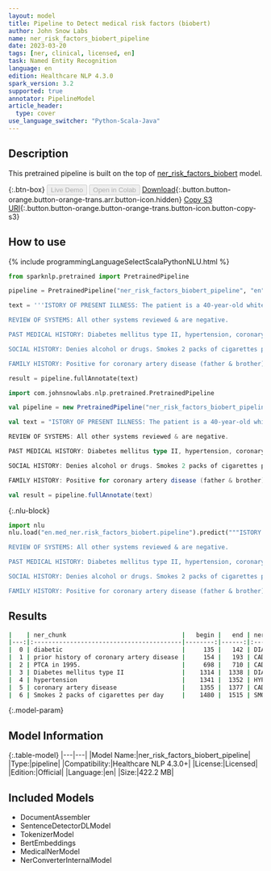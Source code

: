 ```yaml
---
layout: model
title: Pipeline to Detect medical risk factors (biobert)
author: John Snow Labs
name: ner_risk_factors_biobert_pipeline
date: 2023-03-20
tags: [ner, clinical, licensed, en]
task: Named Entity Recognition
language: en
edition: Healthcare NLP 4.3.0
spark_version: 3.2
supported: true
annotator: PipelineModel
article_header:
  type: cover
use_language_switcher: "Python-Scala-Java"
---
```


## Description

This pretrained pipeline is built on the top of [ner_risk_factors_biobert](https://nlp.johnsnowlabs.com/2021/04/01/ner_risk_factors_biobert_en.html) model.

{:.btn-box}
<button class="button button-orange" disabled>Live Demo</button>
<button class="button button-orange" disabled>Open in Colab</button>
[Download](https://s3.amazonaws.com/auxdata.johnsnowlabs.com/clinical/models/ner_risk_factors_biobert_pipeline_en_4.3.0_3.2_1679314882627.zip){:.button.button-orange.button-orange-trans.arr.button-icon.hidden}
[Copy S3 URI](s3://auxdata.johnsnowlabs.com/clinical/models/ner_risk_factors_biobert_pipeline_en_4.3.0_3.2_1679314882627.zip){:.button.button-orange.button-orange-trans.button-icon.button-copy-s3}

## How to use



<div class="tabs-box" markdown="1">
{% include programmingLanguageSelectScalaPythonNLU.html %}

```python
from sparknlp.pretrained import PretrainedPipeline

pipeline = PretrainedPipeline("ner_risk_factors_biobert_pipeline", "en", "clinical/models")

text = '''ISTORY OF PRESENT ILLNESS: The patient is a 40-year-old white male who presents with a chief complaint of "chest pain". The patient is diabetic and has a prior history of coronary artery disease. The patient presents today stating that his chest pain started yesterday evening and has been somewhat intermittent. The severity of the pain has progressively increased. He describes the pain as a sharp and heavy pain which radiates to his neck & left arm. He ranks the pain a 7 on a scale of 1-10. He admits some shortness of breath & diaphoresis. He states that he has had nausea & 3 episodes of vomiting tonight. He denies any fever or chills. He admits prior episodes of similar pain prior to his PTCA in 1995. He states the pain is somewhat worse with walking and seems to be relieved with rest. There is no change in pain with positioning. He states that he took 3 nitroglycerin tablets sublingually over the past 1 hour, which he states has partially relieved his pain. The patient ranks his present pain a 4 on a scale of 1-10. The most recent episode of pain has lasted one-hour. The patient denies any history of recent surgery, head trauma, recent stroke, abnormal bleeding such as blood in urine or stool or nosebleed.

REVIEW OF SYSTEMS: All other systems reviewed & are negative.

PAST MEDICAL HISTORY: Diabetes mellitus type II, hypertension, coronary artery disease, atrial fibrillation, status post PTCA in 1995 by Dr. ABC.

SOCIAL HISTORY: Denies alcohol or drugs. Smokes 2 packs of cigarettes per day. Works as a banker.

FAMILY HISTORY: Positive for coronary artery disease (father & brother).'''

result = pipeline.fullAnnotate(text)
```
```scala
import com.johnsnowlabs.nlp.pretrained.PretrainedPipeline

val pipeline = new PretrainedPipeline("ner_risk_factors_biobert_pipeline", "en", "clinical/models")

val text = "ISTORY OF PRESENT ILLNESS: The patient is a 40-year-old white male who presents with a chief complaint of "chest pain". The patient is diabetic and has a prior history of coronary artery disease. The patient presents today stating that his chest pain started yesterday evening and has been somewhat intermittent. The severity of the pain has progressively increased. He describes the pain as a sharp and heavy pain which radiates to his neck & left arm. He ranks the pain a 7 on a scale of 1-10. He admits some shortness of breath & diaphoresis. He states that he has had nausea & 3 episodes of vomiting tonight. He denies any fever or chills. He admits prior episodes of similar pain prior to his PTCA in 1995. He states the pain is somewhat worse with walking and seems to be relieved with rest. There is no change in pain with positioning. He states that he took 3 nitroglycerin tablets sublingually over the past 1 hour, which he states has partially relieved his pain. The patient ranks his present pain a 4 on a scale of 1-10. The most recent episode of pain has lasted one-hour. The patient denies any history of recent surgery, head trauma, recent stroke, abnormal bleeding such as blood in urine or stool or nosebleed.

REVIEW OF SYSTEMS: All other systems reviewed & are negative.

PAST MEDICAL HISTORY: Diabetes mellitus type II, hypertension, coronary artery disease, atrial fibrillation, status post PTCA in 1995 by Dr. ABC.

SOCIAL HISTORY: Denies alcohol or drugs. Smokes 2 packs of cigarettes per day. Works as a banker.

FAMILY HISTORY: Positive for coronary artery disease (father & brother)."

val result = pipeline.fullAnnotate(text)
```


{:.nlu-block}
```python
import nlu
nlu.load("en.med_ner.risk_factors_biobert.pipeline").predict("""ISTORY OF PRESENT ILLNESS: The patient is a 40-year-old white male who presents with a chief complaint of "chest pain". The patient is diabetic and has a prior history of coronary artery disease. The patient presents today stating that his chest pain started yesterday evening and has been somewhat intermittent. The severity of the pain has progressively increased. He describes the pain as a sharp and heavy pain which radiates to his neck & left arm. He ranks the pain a 7 on a scale of 1-10. He admits some shortness of breath & diaphoresis. He states that he has had nausea & 3 episodes of vomiting tonight. He denies any fever or chills. He admits prior episodes of similar pain prior to his PTCA in 1995. He states the pain is somewhat worse with walking and seems to be relieved with rest. There is no change in pain with positioning. He states that he took 3 nitroglycerin tablets sublingually over the past 1 hour, which he states has partially relieved his pain. The patient ranks his present pain a 4 on a scale of 1-10. The most recent episode of pain has lasted one-hour. The patient denies any history of recent surgery, head trauma, recent stroke, abnormal bleeding such as blood in urine or stool or nosebleed.

REVIEW OF SYSTEMS: All other systems reviewed & are negative.

PAST MEDICAL HISTORY: Diabetes mellitus type II, hypertension, coronary artery disease, atrial fibrillation, status post PTCA in 1995 by Dr. ABC.

SOCIAL HISTORY: Denies alcohol or drugs. Smokes 2 packs of cigarettes per day. Works as a banker.

FAMILY HISTORY: Positive for coronary artery disease (father & brother).""")
```

</div>

## Results

```bash
|    | ner_chunk                                |   begin |   end | ner_label    |   confidence |
|---:|:-----------------------------------------|--------:|------:|:-------------|-------------:|
|  0 | diabetic                                 |     135 |   142 | DIABETES     |     0.9689   |
|  1 | prior history of coronary artery disease |     154 |   193 | CAD          |     0.419617 |
|  2 | PTCA in 1995.                            |     698 |   710 | CAD          |     0.574925 |
|  3 | Diabetes mellitus type II                |    1314 |  1338 | DIABETES     |     0.946325 |
|  4 | hypertension                             |    1341 |  1352 | HYPERTENSION |     0.956    |
|  5 | coronary artery disease                  |    1355 |  1377 | CAD          |     0.7962   |
|  6 | Smokes 2 packs of cigarettes per day     |    1480 |  1515 | SMOKER       |     0.461643 |
```

{:.model-param}
## Model Information

{:.table-model}
|---|---|
|Model Name:|ner_risk_factors_biobert_pipeline|
|Type:|pipeline|
|Compatibility:|Healthcare NLP 4.3.0+|
|License:|Licensed|
|Edition:|Official|
|Language:|en|
|Size:|422.2 MB|

## Included Models

- DocumentAssembler
- SentenceDetectorDLModel
- TokenizerModel
- BertEmbeddings
- MedicalNerModel
- NerConverterInternalModel